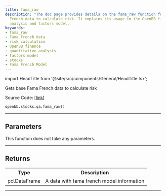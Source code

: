 ```yaml
---
title: fama_raw
description: "The doc page provides details on the fama_raw function for getting Fama"
  French data to calculate risk. It explains its usage in the OpenBB finance's quantitative
  analysis and factors model.
keywords:
- fama_raw
- Fama French data
- risk calculation
- OpenBB finance
- quantitative analysis
- factors model
- stocks
- Fama French Model
---
```


import HeadTitle from '@site/src/components/General/HeadTitle.tsx';

<HeadTitle title="stocks.qa.fama_raw - Reference | OpenBB SDK Docs" />

Gets base Fama French data to calculate risk

Source Code: [[link](https://github.com/OpenBB-finance/OpenBBTerminal/tree/main/openbb_terminal/stocks/quantitative_analysis/factors_model.py#L20)]

```python
openbb.stocks.qa.fama_raw()
```

---

## Parameters

This function does not take any parameters.

---

## Returns

| Type | Description |
| ---- | ----------- |
| pd.DataFrame | A data with fama french model information |
---
